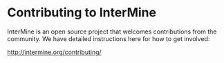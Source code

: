 # Contributing to InterMine

InterMine is an open source project that welcomes contributions from the community. We have detailed instructions here for how to get involved:

http://intermine.org/contributing/
